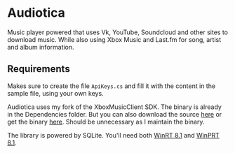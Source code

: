 Audiotica
=========

Music player powered that uses Vk, YouTube, Soundcloud and other sites to download music.  While also using Xbox Music and Last.fm for song, artist and album information.

## Requirements

Makes sure to create the file `ApiKeys.cs` and fill it with the content in the sample file, using your own keys.

Audiotica uses my fork of the XboxMusicClient SDK.  The binary is already in the Dependencies folder. But you can also download the source [here](https://github.com/zumicts/XboxMusicClient) or get the binary [here](https://github.com/zumicts/XboxMusicClient/releases/latest).  Should be unnecessary as I maintain the binary.

The library is powered by SQLite.  You'll need both [WinRT 8.1](http://visualstudiogallery.msdn.microsoft.com/1d04f82f-2fe9-4727-a2f9-a2db127ddc9a) and [WinPRT 8.1](http://visualstudiogallery.msdn.microsoft.com/5d97faf6-39e3-4048-a0bc-adde2af75d1b).
